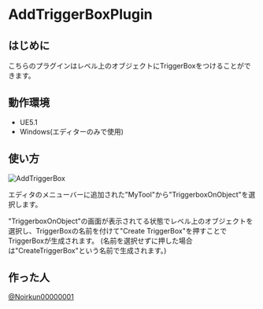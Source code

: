 # AddTriggerBoxPlugin

## はじめに
こちらのプラグインはレベル上のオブジェクトにTriggerBoxをつけることができます。


## 動作環境
- UE5.1
- Windows(エディターのみで使用)

## 使い方
![AddTriggerBox](https://github.com/Noirkun/AddTriggerBoxPlugin/assets/92137704/3f2411f7-7a2e-42ed-9bd6-3a0fc7ac8baf)

エディタのメニューバーに追加された"MyTool"から"TriggerboxOnObject"を選択します。

"TriggerboxOnObject"の画面が表示されてる状態でレベル上のオブジェクトを選択し、TriggerBoxの名前を付けて"Create TriggerBox"を押すことでTriggerBoxが生成されます。
(名前を選択せずに押した場合は"CreateTriggerBox"という名前で生成されます。)

## 作った人
[@Noirkun00000001](https://twitter.com/Noirkun00000001)
